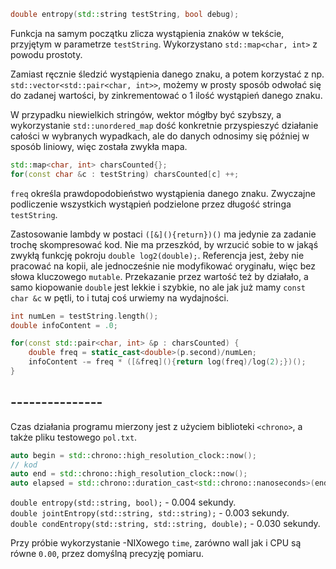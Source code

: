 ```cpp
double entropy(std::string testString, bool debug);
```

Funkcja na samym początku zlicza wystąpienia znaków w tekście, przyjętym w parametrze `testString`. Wykorzystano `std::map<char, int>` z powodu prostoty. 

Zamiast ręcznie śledzić wystąpienia danego znaku, a potem korzystać z np. `std::vector<std::pair<char, int>>`, możemy w prosty sposób odwołać się do zadanej wartości, by zinkrementować o 1 ilość wystąpień danego znaku.

W przypadku niewielkich stringów, wektor mógłby być szybszy, a wykorzystanie `std::unordered_map` dość konkretnie przyspieszyć działanie całości w wybranych wypadkach, ale do danych odnosimy się później w sposób liniowy, więc została zwykła mapa.

```cpp
std::map<char, int> charsCounted{};
for(const char &c : testString) charsCounted[c] ++;
```

`freq` określa prawdopodobieństwo wystąpienia danego znaku. Zwyczajne podliczenie wszystkich wystąpień podzielone przez długość stringa `testString`.

Zastosowanie lambdy w postaci `([&](){return})()` ma jedynie za zadanie trochę skompresować kod. Nie ma przeszkód, by wrzucić sobie to w jakąś zwykłą funkcję pokroju `double log2(double);`. Referencja jest, żeby nie pracować na kopii, ale jednocześnie nie modyfikować oryginału, więc bez słowa kluczowego `mutable`. Przekazanie przez wartość też by działało, a samo kiopowanie `double` jest lekkie i szybkie, no ale jak już mamy `const char &c` w pętli, to i tutaj coś urwiemy na wydajności.

```cpp
int numLen = testString.length();
double infoContent = .0;

for(const std::pair<char, int> &p : charsCounted) {    
    double freq = static_cast<double>(p.second)/numLen;
    infoContent -= freq * ([&freq](){return log(freq)/log(2);})();
}
```

## ---------------

Czas działania programu mierzony jest z użyciem biblioteki `<chrono>`, a także pliku testowego `pol.txt`.

```cpp
auto begin = std::chrono::high_resolution_clock::now();
// kod
auto end = std::chrono::high_resolution_clock::now();
auto elapsed = std::chrono::duration_cast<std::chrono::nanoseconds>(end - begin);
```

`double entropy(std::string, bool);` - 0.004 sekundy.  
`double jointEntropy(std::string, std::string);` - 0.003 sekundy.  
`double condEntropy(std::string, std::string, double);` - 0.030 sekundy.

Przy próbie wykorzystanie -NIXowego `time`, zarówno wall jak i CPU są równe `0.00`, przez domyślną precyzję pomiaru.